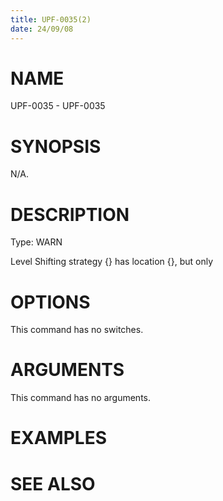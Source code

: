 ```yaml
---
title: UPF-0035(2)
date: 24/09/08
---
```


# NAME

UPF-0035 - UPF-0035

# SYNOPSIS

N/A.

# DESCRIPTION

Type: WARN

Level Shifting strategy {} has location {}, but only

# OPTIONS

This command has no switches.

# ARGUMENTS

This command has no arguments.

# EXAMPLES

# SEE ALSO
